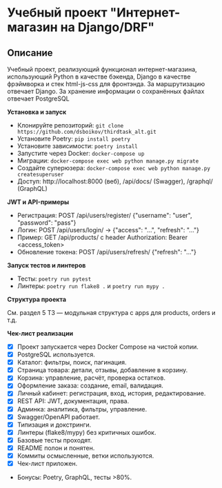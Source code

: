 # Учебный проект "Интернет-магазин на Django/DRF"

## Описание
Учебный проект, реализующий функционал интернет-магазина, использующий Python в качестве бэкенда, Django в качестве фрэймворка и стек html-js-css для фронтэнда.
За маршрутизацию отвечает Django.
За хранение информации о сохранённых файлах отвечает PostgreSQL

**Установка и запуск**

- Клонируйте репозиторий: `git clone https://github.com/dsboikov/thirdtask_alt.git`
- Установите Poetry: `pip install poetry`
- Установите зависимости: `poetry install`
- Запустите через Docker: `docker-compose up`
- Миграции: `docker-compose exec web python manage.py migrate`
- Создайте суперюзера: `docker-compose exec web python manage.py createsuperuser`
- Доступ: http://localhost:8000 (веб), /api/docs/ (Swagger), /graphql/ (GraphQL)

**JWT и API-примеры**

- Регистрация: POST /api/users/register/ {"username": "user", "password": "pass"}
- Логин: POST /api/users/login/ -> {"access": "...", "refresh": "..."}
- Пример: GET /api/products/ с header Authorization: Bearer <access_token>
- Обновление токена: POST /api/users/refresh/ {"refresh": "..."}

**Запуск тестов и линтеров**

- Тесты: `poetry run pytest`
- Линтеры: `poetry run flake8 .` и `poetry run mypy .`

**Структура проекта**

См. раздел 5 ТЗ — модульная структура с apps для products, orders и т.д.

**Чек-лист реализации**

- [x] Проект запускается через Docker Compose на чистой копии.
- [x] PostgreSQL используется.
- [x] Каталог: фильтры, поиск, пагинация.
- [x] Страница товара: детали, отзывы, добавление в корзину.
- [x] Корзина: управление, расчёт, проверка остатков.
- [x] Оформление заказа: создание, email, валидация.
- [x] Личный кабинет: регистрация, вход, история, редактирование.
- [x] REST API: JWT, документация, права.
- [x] Админка: аналитика, фильтры, управление.
- [x] Swagger/OpenAPI работает.
- [x] Типизация и докстринги.
- [x] Линтеры (flake8/mypy) без критичных ошибок.
- [x] Базовые тесты проходят.
- [x] README полон и понятен.
- [x] Коммиты осмысленные, ветки используются.
- [x] Чек-лист приложен.
- Бонусы: Poetry, GraphQL, тесты >80%.
